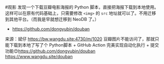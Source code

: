 #观影 发现一个下载豆瓣电影海报的 Python 脚本，直接把海报下载到本地使用。这样可以在原有代码基础上，只需要修改 <code>&lt;img&gt;</code> 的 <code>src</code> 地址就可以了。不用迁移到其他平台。（而我是早就想迁移到 NeoDB 了。）<ul><li>https://github.com/dongyubin/douban </li></ul>来源：斌仔 https://bw.wangdu.site:4730/m/1020 豆瓣图片不能访问了，那就只能下载到本地了写了个 Python脚本 + GitHub Action 完美实现自动化执行 + 提交功能😊https://github.com/dongyubin/douban https://www.wangdu.site/douban 
